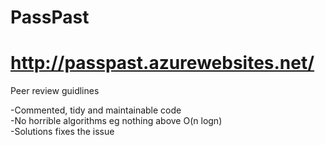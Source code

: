 # PassPast  
# http://passpast.azurewebsites.net/


Peer review guidlines


-Commented, tidy and maintainable code  
-No horrible algorithms eg nothing above O(n logn)   
-Solutions fixes the issue  

